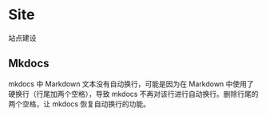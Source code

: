 # Site
站点建设
## Mkdocs
 mkdocs 中 Markdown 文本没有自动换行，可能是因为在 Markdown 中使用了硬换行（行尾加两个空格），导致 mkdocs 不再对该行进行自动换行。删除行尾的两个空格，让 mkdocs 恢复自动换行的功能。